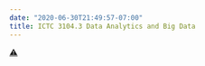 ```yaml
---
date: "2020-06-30T21:49:57-07:00"
title: ICTC 3104.3 Data Analytics and Big Data
---
```




[⚠️](/ictc2020/)